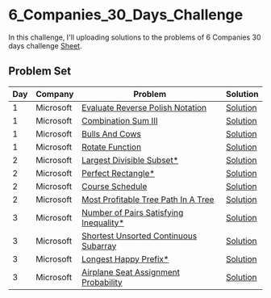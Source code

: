 # 6_Companies_30_Days_Challenge

In this challenge, I'll uploading solutions to the problems of 6 Companies 30 days challenge [Sheet](https://docs.google.com/document/d/1jkVKWPcOAE2Xjt7GFLV-M8N50HygZpWcO26REFa7dZM/edit).

## Problem Set

| Day | Company | Problem | Solution |
| --- | --- | --- | --- |
| 1 | Microsoft | [Evaluate Reverse Polish Notation](https://leetcode.com/problems/evaluate-reverse-polish-notation/) | [Solution](https://github.com/vickyguptaa7/6_Companies_30_Days_Challenge/blob/main/Microsoft/Evaluate_Reverse_Polish_Notation.cpp)
| 1 | Microsoft | [Combination Sum III](https://leetcode.com/problems/combination-sum-iii/) | [Solution](https://github.com/vickyguptaa7/6_Companies_30_Days_Challenge/blob/main/Microsoft/Combination_Sum_3.cpp)
| 1 | Microsoft | [Bulls And Cows](https://leetcode.com/problems/bulls-and-cows/) | [Solution](https://github.com/vickyguptaa7/6_Companies_30_Days_Challenge/blob/main/Microsoft/Bull_And_Cows.cpp)
| 1 | Microsoft | [Rotate Function](https://leetcode.com/problems/rotate-function/) | [Solution](https://github.com/vickyguptaa7/6_Companies_30_Days_Challenge/blob/main/Microsoft/Rotate_Function.cpp)
| 2 | Microsoft | [Largest Divisible Subset*](https://leetcode.com/problems/largest-divisible-subset/) | [Solution](https://github.com/vickyguptaa7/6_Companies_30_Days_Challenge/blob/main/Microsoft/Largest_Divisible_Subset.cpp)
| 2 | Microsoft | [Perfect Rectangle*](https://leetcode.com/problems/perfect-rectangle/) | [Solution](https://github.com/vickyguptaa7/6_Companies_30_Days_Challenge/blob/main/Microsoft/Perfect_Rectangle.cpp)
| 2 | Microsoft | [Course Schedule](https://leetcode.com/problems/course-schedule/) | [Solution](https://github.com/vickyguptaa7/6_Companies_30_Days_Challenge/blob/main/Microsoft/Course_Schedule.cpp)
| 2 | Microsoft | [Most Profitable Tree Path In A Tree](https://leetcode.com/problems/most-profitable-path-in-a-tree/) | [Solution](https://github.com/vickyguptaa7/6_Companies_30_Days_Challenge/blob/main/Microsoft/Most_Profitable_Tree_Path_In_Tree.cpp)
| 3 | Microsoft | [Number of Pairs Satisfying Inequality*](https://leetcode.com/problems/number-of-pairs-satisfying-inequality/) | [Solution](https://github.com/vickyguptaa7/6_Companies_30_Days_Challenge/blob/main/Microsoft/Number_of_Pairs_Satisfying_Inequality.cpp)
| 3 | Microsoft | [Shortest Unsorted Continuous Subarray](https://leetcode.com/problems/shortest-unsorted-continuous-subarray) | [Solution](https://github.com/vickyguptaa7/6_Companies_30_Days_Challenge/blob/main/Microsoft/Shortest_Unsorted_Continuous_Subarray.cpp)
| 3 | Microsoft | [Longest Happy Prefix*](https://leetcode.com/problems/longest-happy-prefix/) | [Solution](https://github.com/vickyguptaa7/6_Companies_30_Days_Challenge/blob/main/Microsoft/Longest_Happy_Prefix.cpp)
| 3 | Microsoft | [Airplane Seat Assignment Probability](https://leetcode.com/problems/airplane-seat-assignment-probability/) | [Solution](https://github.com/vickyguptaa7/6_Companies_30_Days_Challenge/blob/main/Microsoft/Airplane_Seat_Assignment_Probability.cpp)

